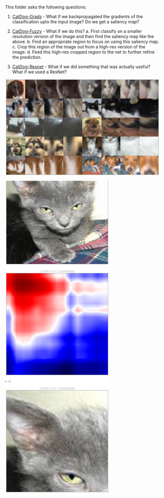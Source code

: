 This folder asks the following questions:

1. [CatDog-Grads](Notebooks/CatDog-Grads.ipynb) - What if we backpropagated the gradients of the classification upto the input image? Do we get a saliency map?

2. [CatDog-Fuzzy](Notebooks/CatDog-Fuzzy.ipynb) - What if we do this?
a. First classify on a smaller resolution version of the image and then find the saliency map like the above.
b. Find an appropriate region to focus on using this saliency map.
c. Crop this region of the image out from a high-res version of the image.
d. Feed this high-res cropped region to the net to further refine the prediction.

3. [CatDog-Resnet](Notebooks/CatDog-Resnet.ipynb) - What if we did something that was actually useful? What if we used a ResNet?

![Zooming In](Outputs/zoom.png)

![Gradients for Attention](Outputs/attn.png)